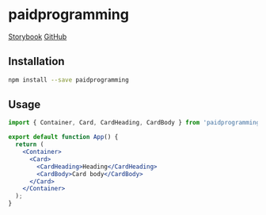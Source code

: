 # paidprogramming

[Storybook](https://alexndremelyanov.github.io/paidprogramming)
[GitHub](https://github.com/alexndremelyanov/paidprogramming)

## Installation

```sh
npm install --save paidprogramming
```

## Usage

```jsx
import { Container, Card, CardHeading, CardBody } from 'paidprogramming';

export default function App() {
  return (
    <Container>
      <Card>
        <CardHeading>Heading</CardHeading>
        <CardBody>Card body</CardBody>
      </Card>
    </Container>
  );
}
```
